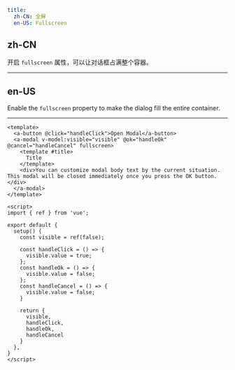 ```yaml
title:
  zh-CN: 全屏
  en-US: Fullscreen
```

## zh-CN

开启 `fullscreen` 属性，可以让对话框占满整个容器。

---

## en-US

Enable the `fullscreen` property to make the dialog fill the entire container.

---

```vue
<template>
  <a-button @click="handleClick">Open Modal</a-button>
  <a-modal v-model:visible="visible" @ok="handleOk" @cancel="handleCancel" fullscreen>
    <template #title>
      Title
    </template>
    <div>You can customize modal body text by the current situation. This modal will be closed immediately once you press the OK button.</div>
  </a-modal>
</template>

<script>
import { ref } from 'vue';

export default {
  setup() {
    const visible = ref(false);

    const handleClick = () => {
      visible.value = true;
    };
    const handleOk = () => {
      visible.value = false;
    };
    const handleCancel = () => {
      visible.value = false;
    }

    return {
      visible,
      handleClick,
      handleOk,
      handleCancel
    }
  },
}
</script>
```
